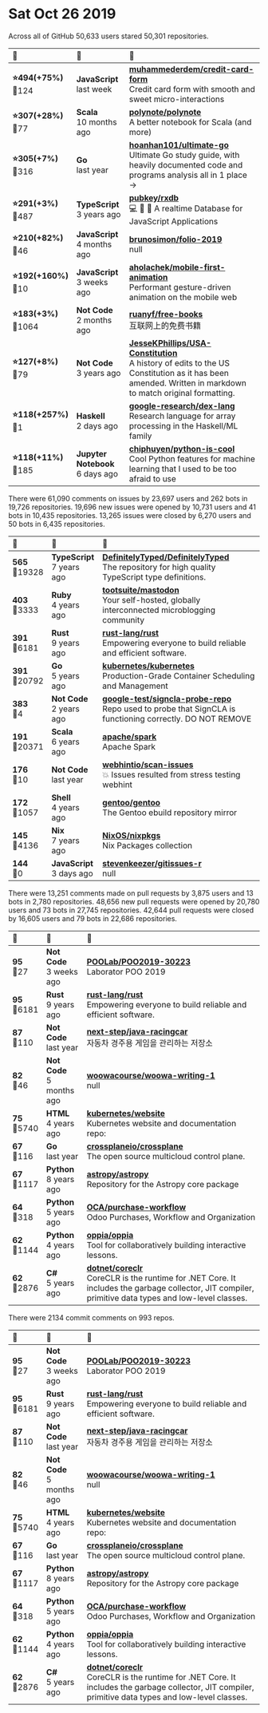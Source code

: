 # Sat Oct 26 2019

Across all of GitHub 50,633 users stared 
50,301 repositories. 

| :page_with_curl: | :calendar: | :page_with_curl: |
| :--- | :--- | :--- |
| **:star:494(+75%)**<br>:twisted_rightwards_arrows:124 | **JavaScript**<br>last week | **[muhammederdem/credit-card-form](https://github.com/muhammederdem/credit-card-form)**<br>Credit card form with smooth and sweet micro-interactions |
| **:star:307(+28%)**<br>:twisted_rightwards_arrows:77 | **Scala**<br>10 months ago | **[polynote/polynote](https://github.com/polynote/polynote)**<br>A better notebook for Scala (and more) |
| **:star:305(+7%)**<br>:twisted_rightwards_arrows:316 | **Go**<br>last year | **[hoanhan101/ultimate-go](https://github.com/hoanhan101/ultimate-go)**<br>Ultimate Go study guide, with heavily documented code and programs analysis all in 1 place → |
| **:star:291(+3%)**<br>:twisted_rightwards_arrows:487 | **TypeScript**<br>3 years ago | **[pubkey/rxdb](https://github.com/pubkey/rxdb)**<br>:computer: 🔄 :iphone: A realtime Database for JavaScript Applications |
| **:star:210(+82%)**<br>:twisted_rightwards_arrows:46 | **JavaScript**<br>4 months ago | **[brunosimon/folio-2019](https://github.com/brunosimon/folio-2019)**<br>null |
| **:star:192(+160%)**<br>:twisted_rightwards_arrows:10 | **JavaScript**<br>3 weeks ago | **[aholachek/mobile-first-animation](https://github.com/aholachek/mobile-first-animation)**<br>Performant gesture-driven animation on the mobile web |
| **:star:183(+3%)**<br>:twisted_rightwards_arrows:1064 | **Not Code**<br>2 months ago | **[ruanyf/free-books](https://github.com/ruanyf/free-books)**<br>互联网上的免费书籍 |
| **:star:127(+8%)**<br>:twisted_rightwards_arrows:79 | **Not Code**<br>3 years ago | **[JesseKPhillips/USA-Constitution](https://github.com/JesseKPhillips/USA-Constitution)**<br>A history of edits to the US Constitution as it has been amended. Written in markdown to match original formatting. |
| **:star:118(+257%)**<br>:twisted_rightwards_arrows:1 | **Haskell**<br>2 days ago | **[google-research/dex-lang](https://github.com/google-research/dex-lang)**<br>Research language for array processing in the Haskell/ML family |
| **:star:118(+11%)**<br>:twisted_rightwards_arrows:185 | **Jupyter Notebook**<br>6 days ago | **[chiphuyen/python-is-cool](https://github.com/chiphuyen/python-is-cool)**<br>Cool Python features for machine learning that I used to be too afraid to use |

There were 61,090 comments on issues by 23,697 users and 262 bots in 19,726 repositories.
19,696 new issues were opened by 10,731 users and 41 bots in 10,435 repositories.
13,265 issues were closed by 6,270 users and 50 bots in 6,435 repositories.

| :speech_balloon: | :calendar: | :page_with_curl: |
| :--- | :--- | :--- |
| **565**<br>:twisted_rightwards_arrows:19328 | **TypeScript**<br>7 years ago | **[DefinitelyTyped/DefinitelyTyped](https://github.com/DefinitelyTyped/DefinitelyTyped)**<br>The repository for high quality TypeScript type definitions. |
| **403**<br>:twisted_rightwards_arrows:3333 | **Ruby**<br>4 years ago | **[tootsuite/mastodon](https://github.com/tootsuite/mastodon)**<br>Your self-hosted, globally interconnected microblogging community |
| **391**<br>:twisted_rightwards_arrows:6181 | **Rust**<br>9 years ago | **[rust-lang/rust](https://github.com/rust-lang/rust)**<br>Empowering everyone to build reliable and efficient software. |
| **391**<br>:twisted_rightwards_arrows:20792 | **Go**<br>5 years ago | **[kubernetes/kubernetes](https://github.com/kubernetes/kubernetes)**<br>Production-Grade Container Scheduling and Management |
| **383**<br>:twisted_rightwards_arrows:4 | **Not Code**<br>2 years ago | **[google-test/signcla-probe-repo](https://github.com/google-test/signcla-probe-repo)**<br>Repo used to probe that SignCLA is functioning correctly.  DO NOT REMOVE |
| **191**<br>:twisted_rightwards_arrows:20371 | **Scala**<br>6 years ago | **[apache/spark](https://github.com/apache/spark)**<br>Apache Spark |
| **176**<br>:twisted_rightwards_arrows:10 | **Not Code**<br>last year | **[webhintio/scan-issues](https://github.com/webhintio/scan-issues)**<br>💥 Issues resulted from stress testing webhint |
| **172**<br>:twisted_rightwards_arrows:1057 | **Shell**<br>4 years ago | **[gentoo/gentoo](https://github.com/gentoo/gentoo)**<br>The Gentoo ebuild repository mirror |
| **145**<br>:twisted_rightwards_arrows:4136 | **Nix**<br>7 years ago | **[NixOS/nixpkgs](https://github.com/NixOS/nixpkgs)**<br>Nix Packages collection |
| **144**<br>:twisted_rightwards_arrows:0 | **JavaScript**<br>3 days ago | **[stevenkeezer/gitissues-r](https://github.com/stevenkeezer/gitissues-r)**<br>null |

There were 13,251 comments made on pull requests by 3,875 users and 13 bots in 2,780 repositories.
48,656 new pull requests were opened by 20,780 users and 73 bots in 27,745 repositories.
42,644 pull requests were closed by 16,605 users and 79 bots in 22,686 repositories.

| :speech_balloon: | :calendar: | :page_with_curl: |
| :--- | :--- | :--- |
| **95**<br>:twisted_rightwards_arrows:27 | **Not Code**<br>3 weeks ago | **[POOLab/POO2019-30223](https://github.com/POOLab/POO2019-30223)**<br>Laborator POO 2019 |
| **95**<br>:twisted_rightwards_arrows:6181 | **Rust**<br>9 years ago | **[rust-lang/rust](https://github.com/rust-lang/rust)**<br>Empowering everyone to build reliable and efficient software. |
| **87**<br>:twisted_rightwards_arrows:110 | **Not Code**<br>last year | **[next-step/java-racingcar](https://github.com/next-step/java-racingcar)**<br>자동차 경주용 게임을 관리하는 저장소 |
| **82**<br>:twisted_rightwards_arrows:46 | **Not Code**<br>5 months ago | **[woowacourse/woowa-writing-1](https://github.com/woowacourse/woowa-writing-1)**<br>null |
| **75**<br>:twisted_rightwards_arrows:5740 | **HTML**<br>4 years ago | **[kubernetes/website](https://github.com/kubernetes/website)**<br>Kubernetes website and documentation repo:  |
| **67**<br>:twisted_rightwards_arrows:116 | **Go**<br>last year | **[crossplaneio/crossplane](https://github.com/crossplaneio/crossplane)**<br>The open source multicloud control plane. |
| **67**<br>:twisted_rightwards_arrows:1117 | **Python**<br>8 years ago | **[astropy/astropy](https://github.com/astropy/astropy)**<br>Repository for the Astropy core package |
| **64**<br>:twisted_rightwards_arrows:318 | **Python**<br>5 years ago | **[OCA/purchase-workflow](https://github.com/OCA/purchase-workflow)**<br>Odoo Purchases, Workflow and Organization |
| **62**<br>:twisted_rightwards_arrows:1144 | **Python**<br>4 years ago | **[oppia/oppia](https://github.com/oppia/oppia)**<br>Tool for collaboratively building interactive lessons. |
| **62**<br>:twisted_rightwards_arrows:2876 | **C#**<br>5 years ago | **[dotnet/coreclr](https://github.com/dotnet/coreclr)**<br>CoreCLR is the runtime for .NET Core. It includes the garbage collector, JIT compiler, primitive data types and low-level classes. |

There were 2134 commit comments on 993 repos.

| :speech_balloon: | :calendar: | :page_with_curl: |
| :--- | :--- | :--- |
| **95**<br>:twisted_rightwards_arrows:27 | **Not Code**<br>3 weeks ago | **[POOLab/POO2019-30223](https://github.com/POOLab/POO2019-30223)**<br>Laborator POO 2019 |
| **95**<br>:twisted_rightwards_arrows:6181 | **Rust**<br>9 years ago | **[rust-lang/rust](https://github.com/rust-lang/rust)**<br>Empowering everyone to build reliable and efficient software. |
| **87**<br>:twisted_rightwards_arrows:110 | **Not Code**<br>last year | **[next-step/java-racingcar](https://github.com/next-step/java-racingcar)**<br>자동차 경주용 게임을 관리하는 저장소 |
| **82**<br>:twisted_rightwards_arrows:46 | **Not Code**<br>5 months ago | **[woowacourse/woowa-writing-1](https://github.com/woowacourse/woowa-writing-1)**<br>null |
| **75**<br>:twisted_rightwards_arrows:5740 | **HTML**<br>4 years ago | **[kubernetes/website](https://github.com/kubernetes/website)**<br>Kubernetes website and documentation repo:  |
| **67**<br>:twisted_rightwards_arrows:116 | **Go**<br>last year | **[crossplaneio/crossplane](https://github.com/crossplaneio/crossplane)**<br>The open source multicloud control plane. |
| **67**<br>:twisted_rightwards_arrows:1117 | **Python**<br>8 years ago | **[astropy/astropy](https://github.com/astropy/astropy)**<br>Repository for the Astropy core package |
| **64**<br>:twisted_rightwards_arrows:318 | **Python**<br>5 years ago | **[OCA/purchase-workflow](https://github.com/OCA/purchase-workflow)**<br>Odoo Purchases, Workflow and Organization |
| **62**<br>:twisted_rightwards_arrows:1144 | **Python**<br>4 years ago | **[oppia/oppia](https://github.com/oppia/oppia)**<br>Tool for collaboratively building interactive lessons. |
| **62**<br>:twisted_rightwards_arrows:2876 | **C#**<br>5 years ago | **[dotnet/coreclr](https://github.com/dotnet/coreclr)**<br>CoreCLR is the runtime for .NET Core. It includes the garbage collector, JIT compiler, primitive data types and low-level classes. |

